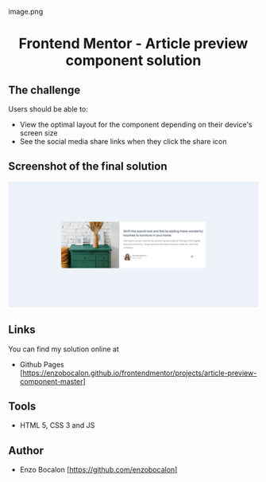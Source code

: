 image.png<h1 align="center"> Frontend Mentor - Article preview component solution </h1>

## The challenge

Users should be able to:

- View the optimal layout for the component depending on their device's screen size
- See the social media share links when they click the share icon

## Screenshot of the final solution

<img src="./images/finalsolution.png">

## Links
You can find my solution online at

- Github Pages [https://enzobocalon.github.io/frontendmentor/projects/article-preview-component-master]

## Tools

- HTML 5, CSS 3 and JS

## Author

- Enzo Bocalon [https://github.com/enzobocalon]